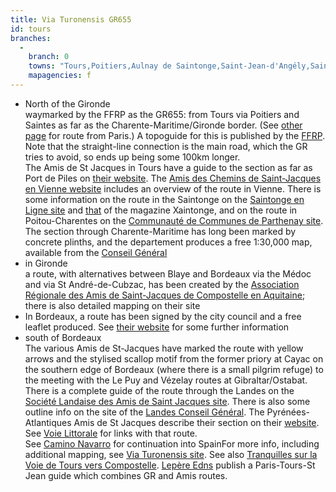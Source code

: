 ```yaml
---
title: Via Turonensis GR655
id: tours
branches:
  -
    branch: 0
    towns: "Tours,Poitiers,Aulnay de Saintonge,Saint-Jean-d'Angély,Saintes,Mirambeau,Bordeaux,Belin,Lesperon,Saint-Paul-lès-Dax,Ostabat"
    mapagencies: f
---
```


* North of the Gironde  
waymarked by the FFRP as the GR655: from Tours via Poitiers and Saintes as far as the Charente-Maritime/Gironde border. (See [other page][0] for route from Paris.) A topoguide for this is published by the [FFRP][1]. Note that the straight-line connection is the main road, which the GR tries to avoid, so ends up being some 100km longer.  
The Amis de St Jacques in Tours have a guide to the section as far as Port de Piles on [their website][2]. The [Amis des Chemins de Saint-Jacques en Vienne website][3] includes an overview of the route in Vienne. There is some information on the route in the Saintonge on the [Saintonge en Ligne site][4] and [that][5] of the magazine Xaintonge, and on the route in Poitou-Charentes on the [Communauté de Communes de Parthenay site][6]. The section through Charente-Maritime has long been marked by concrete plinths, and the departement produces a free 1:30,000 map, available from the [Conseil Général][7]
* in Gironde  
a route, with alternatives between Blaye and Bordeaux via the Médoc and via St André-de-Cubzac, has been created by the [Association Régionale des Amis de Saint-Jacques de Compostelle en Aquitaine][8]; there is also detailed mapping on their site
* In Bordeaux, a route has been signed by the city council and a free leaflet produced. See [their website][9] for some further information
* south of Bordeaux  
The various Amis de St-Jacques have marked the route with yellow arrows and the stylised scallop motif from the former priory at Cayac on the southern edge of Bordeaux (where there is a small pilgrim refuge) to the meeting with the Le Puy and Vézelay routes at Gibraltar/Ostabat.  
There is a complete guide of the route through the Landes on the [Société Landaise des Amis de Saint Jacques site][10]. There is also some outline info on the site of the [Landes Conseil Général][11]. The Pyrénées-Atlantiques Amis de St Jacques describe their section on their [website][12]. See [Voie Littorale][13] for links with that route.  
See [Camino Navarro][14] for continuation into SpainFor more info, including additional mapping, see [Via Turonensis site][15]. See also [Tranquilles sur la Voie de Tours vers Compostelle][16]. [Lepère Edns][17] publish a Paris-Tours-St Jean guide which combines GR and Amis routes.

[0]: paris.html
[1]: http://www.ffrandonnee.fr/topoGuidesCatalFiche.aspx?i2=topoGuidesCatal&ref=6552&t=gr&v=655
[2]: http://www.amis-st-jacques-tours.org/
[3]: http://compostelle-vienne.jimdo.com/
[4]: http://www.saintonge.online.fr/stjacques.htm
[5]: http://www.xaintonge.com/index.htm
[6]: http://www.cc-parthenay.fr/parthenay/creparth/compostelle/francais/somb.htm
[7]: http://www.charente-maritime.org/la_charente-maritime/patrimoine/patrimoine_naturel/balades/chemins_st_jacques_compostelle.htm
[8]: http://www.saint-jacques-aquitaine.com/voie_tours.php
[9]: http://www.bordeaux-tourisme.com/uk/decouvrir/pelerinage.html
[10]: http://www.compostelle-landes.org/
[11]: http://www.landes.org/fr_tourisme_patrimoine_voies.asp?Num=7
[12]: http://www.aucoeurduchemin.org/spip/spip.php?rubrique381
[13]: littorale.html
[14]: navarro.html
[15]: http://perso.wanadoo.fr/viaturonensis/
[16]: http://www.tranquilles.fr/
[17]: http://www.chemin-compostelle.fr/